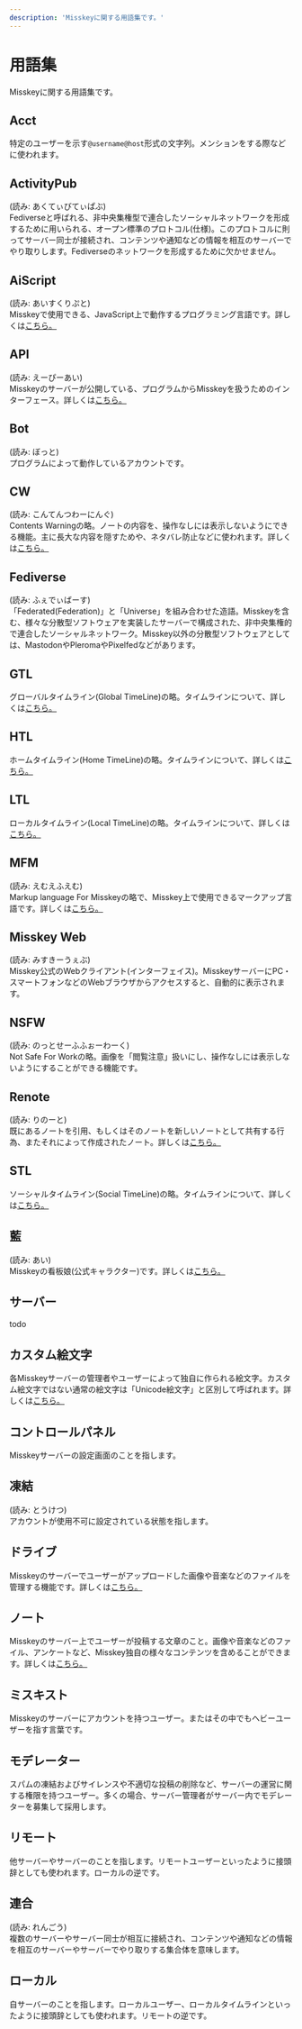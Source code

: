 ```yaml
---
description: 'Misskeyに関する用語集です。'
---
```


# 用語集
Misskeyに関する用語集です。

## Acct
特定のユーザーを示す`@username@host`形式の文字列。メンションをする際などに使われます。

## ActivityPub
(読み: あくてぃびてぃぱぶ)<br>
Fediverseと呼ばれる、非中央集権型で連合したソーシャルネットワークを形成するために用いられる、オープン標準のプロトコル(仕様)。このプロトコルに則ってサーバー同士が接続され、コンテンツや通知などの情報を相互のサーバーでやり取りします。Fediverseのネットワークを形成するために欠かせません。

## AiScript
(読み: あいすくりぷと)<br>
Misskeyで使用できる、JavaScript上で動作するプログラミング言語です。詳しくは[こちら。](../docs/advanced/aiscript)

## API
(読み: えーぴーあい)<br>
Misskeyのサーバーが公開している、プログラムからMisskeyを扱うためのインターフェース。詳しくは[こちら。](../docs/api)

## Bot
(読み: ぼっと)<br>
プログラムによって動作しているアカウントです。

## CW
(読み: こんてんつわーにんぐ)<br>
Contents Warningの略。ノートの内容を、操作なしには表示しないようにできる機能。主に長大な内容を隠すためや、ネタバレ防止などに使われます。詳しくは[こちら。](../docs/features/note.html#cw)

## Fediverse
(読み: ふぇでぃばーす)<br>
「Federated(Federation)」と「Universe」を組み合わせた造語。Misskeyを含む、様々な分散型ソフトウェアを実装したサーバーで構成された、非中央集権的で連合したソーシャルネットワーク。Misskey以外の分散型ソフトウェアとしては、MastodonやPleromaやPixelfedなどがあります。

## GTL
グローバルタイムライン(Global TimeLine)の略。タイムラインについて、詳しくは[こちら。](../docs/features/timeline)

## HTL
ホームタイムライン(Home TimeLine)の略。タイムラインについて、詳しくは[こちら。](../docs/features/timeline)

## LTL
ローカルタイムライン(Local TimeLine)の略。タイムラインについて、詳しくは[こちら。](../docs/features/timeline)

## MFM
(読み: えむえふえむ)<br>
Markup language For Misskeyの略で、Misskey上で使用できるマークアップ言語です。詳しくは[こちら。](../docs/features/mfm)

## Misskey Web
(読み: みすきーうぇぶ)<br>
Misskey公式のWebクライアント(インターフェイス)。MisskeyサーバーにPC・スマートフォンなどのWebブラウザからアクセスすると、自動的に表示されます。

## NSFW
(読み: のっとせーふふぉーわーく)<br>
Not Safe For Workの略。画像を「閲覧注意」扱いにし、操作なしには表示しないようにすることができる機能です。

## Renote
(読み: りのーと)<br>
既にあるノートを引用、もしくはそのノートを新しいノートとして共有する行為、またそれによって作成されたノート。詳しくは[こちら。](../docs/features/note.html#renote)

## STL
ソーシャルタイムライン(Social TimeLine)の略。タイムラインについて、詳しくは[こちら。](../docs/features/timeline)

## 藍
(読み: あい)<br>
Misskeyの看板娘(公式キャラクター)です。詳しくは[こちら。](https://xn--931a.moe/)

## サーバー
todo

## カスタム絵文字
各Misskeyサーバーの管理者やユーザーによって独自に作られる絵文字。カスタム絵文字ではない通常の絵文字は「Unicode絵文字」と区別して呼ばれます。詳しくは[こちら。](../docs/features/custom-emoji)

## コントロールパネル
Misskeyサーバーの設定画面のことを指します。

## 凍結
(読み: とうけつ)<br>
アカウントが使用不可に設定されている状態を指します。

## ドライブ
Misskeyのサーバーでユーザーがアップロードした画像や音楽などのファイルを管理する機能です。詳しくは[こちら。](../docs/features/drive)

## ノート
Misskeyのサーバー上でユーザーが投稿する文章のこと。画像や音楽などのファイル、アンケートなど、Misskey独自の様々なコンテンツを含めることができます。詳しくは[こちら。](../docs/features/note)

## ミスキスト
Misskeyのサーバーにアカウントを持つユーザー。またはその中でもヘビーユーザーを指す言葉です。

## モデレーター
スパムの凍結およびサイレンスや不適切な投稿の削除など、サーバーの運営に関する権限を持つユーザー。多くの場合、サーバー管理者がサーバー内でモデレーターを募集して採用します。

## リモート
他サーバーやサーバーのことを指します。リモートユーザーといったように接頭辞としても使われます。ローカルの逆です。

## 連合
(読み: れんごう)<br>
複数のサーバーやサーバー同士が相互に接続され、コンテンツや通知などの情報を相互のサーバーやサーバーでやり取りする集合体を意味します。

## ローカル
自サーバーのことを指します。ローカルユーザー、ローカルタイムラインといったように接頭辞としても使われます。リモートの逆です。
